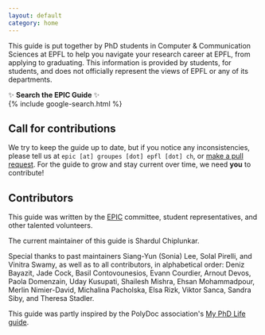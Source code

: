 ```yaml
---
layout: default
category: home
---
```


This guide is put together by PhD students in Computer & Communication Sciences at EPFL to help you navigate your research career at EPFL, from applying to graduating.
This information is provided by students, for students, and does not officially represent the views of EPFL or any of its departments.

✨ **Search the EPIC Guide** ✨  
{% include google-search.html %}

## Call for contributions

We try to keep the guide up to date, but if you notice any inconsistencies, please tell us at `epic [at] groupes [dot] epfl [dot] ch`,
or [make a pull request](https://github.com/EPIC-guide/epic-guide.github.io).
For the guide to grow and stay current over time, we need **you** to contribute!

## Contributors

This guide was written by the [EPIC](https://www.epfl.ch/campus/associations/list/epic/) committee, student representatives, and other talented volunteers.

The current maintainer of this guide is Shardul Chiplunkar.

Special thanks to past maintainers Siang-Yun (Sonia) Lee, Solal Pirelli, and Vinitra Swamy, as well as to all contributors, in alphabetical order:
Deniz Bayazit, Jade Cock, Basil Contovounesios, Evann Courdier, Arnout Devos, Paola Domenzain, Uday Kusupati, Shailesh Mishra, Ehsan Mohammadpour, Merlin Nimier-David, Michalina Pacholska, Elsa Rizk, Viktor Sanca, Sandra Siby, and Theresa Stadler.

This guide was partly inspired by the PolyDoc association's [My PhD Life guide](https://www.epfl.ch/campus/associations/list/polydoc/my-phd-life/).
